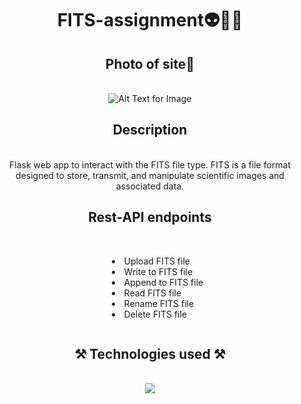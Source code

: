 <h1 align="center">FITS-assignment👽💫🌑</h1>
<h2 align="center">Photo of site📸</h2>
<br/>
<div align="center">
<img src="https://github.com/XoXoTheFrozenFox/FITS-assignment/assets/104361159/5dc638b8-5b44-41c5-a769-c449db30109f" alt="Alt Text for Image" />
</div>
<h2 align="center">Description</h2>
<br/>
<div align="center">
Flask web app to interact with the FITS file type. FITS is a file format designed to store, transmit, and manipulate scientific images and associated data.
</div>
<h2 align="center">Rest-API endpoints</h2>
<br/>
<div style="text-align: center;">
  <ul style="display: inline-block; text-align: left; list-style-position: inside;">
    <li>Upload FITS file</li>
    <li>Write to FITS file</li>
    <li>Append to FITS file</li>
    <li>Read FITS file</li>
    <li>Rename FITS file</li>
    <li>Delete FITS file</li>
  </ul>
</div>
<h2 align="center">⚒️ Technologies used ⚒️</h2>
<br/>
<div align="center">
    <img src="https://skillicons.dev/icons?i=github,html,css,javascript,python,flask" />   
</div>
